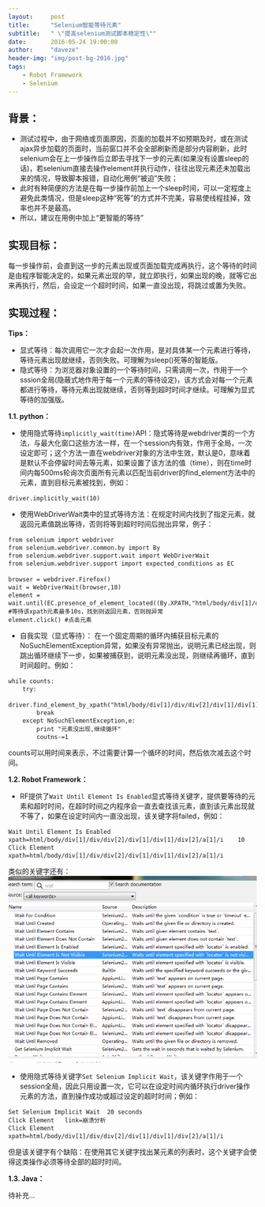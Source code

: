 ```yaml
---
layout:     post
title:      "Selenium智能等待元素"
subtitle:   " \"提高selenium测试脚本稳定性\""
date:       2016-05-24 19:00:00
author:     "daveze"
header-img: "img/post-bg-2016.jpg"
tags:
    - Robot Framework
    - Selenium
---
```


## 背景：
- 测试过程中，由于网络或页面原因，页面的加载并不如预期及时，或在测试ajax异步加载的页面时，当前窗口并不会全部刷新而是部分内容刷新，此时selenium会在上一步操作后立即去寻找下一步的元素(如果没有设置sleep的话)，若selenium直接去操作element并执行动作，往往出现元素还未加载出来的情况，导致脚本报错，自动化用例“被迫”失败；
- 此时有种简便的方法是在每一步操作前加上一个sleep时间，可以一定程度上避免此类情况，但是sleep这种“死等”的方式并不完美，容易使线程挂掉，效率也并不是最高。
- 所以，建议在用例中加上“更智能的等待”

## 实现目标：
每一步操作前，会直到这一步的元素出现或页面加载完成再执行，这个等待的时间是由程序智能决定的，如果元素出现的早，就立即执行，如果出现的晚，就等它出来再执行，然后，会设定一个超时时间，如果一直没出现，将跳过或置为失败。

## 实现过程：
**Tips：**

- 显式等待：每次调用它一次才会起一次作用，是对具体某一个元素进行等待，等待元素出现就继续，否则失败。可理解为sleep()死等的智能版。
- 隐式等待：为浏览器对象设置的一个等待时间，只需调用一次，作用于一个sssion全局(隐蔽式地作用于每一个元素的等待设定)，该方式会对每一个元素都进行等待，等待元素出现就继续，否则等到超时时间才继续。可理解为显式等待的加强版。

**1.1. python：**

- 使用隐式等待`implicitly_wait(time)`API：隐式等待是webdriver类的一个方法，与最大化窗口这些方法一样，在一个session内有效，作用于全局，一次设定即可；这个方法一直在webdriver对象的方法中生效，默认是0，意味着是默认不会停留时间去等元素，如果设置了该方法的值（time），则在time时间内每500ms轮询次页面所有元素以匹配当前driver的find_element方法中的元素，直到目标元素被找到，例如：

```
driver.implicitly_wait(10)
```

- 使用WebDriverWait类中的显式等待方法：在规定时间内找到了指定元素，就返回元素值跳出等待，否则将等到超时时间后抛出异常，例子：

```
from selenium import webdriver
from selenium.webdriver.common.by import By
from selenium.webdriver.support.wait import WebDriverWait
from selenium.webdriver.support import expected_conditions as EC

browser = webdriver.Firefox()
wait = WebDriverWait(browser,10)
element = wait.until(EC.presence_of_element_located((By.XPATH,"html/body/div[1]/div/div[2]/div[1]/div[1]/div[2]/a[1]/i"))) #等待该xpath元素最多10s，找到则返回元素，否则抛异常
element.click() #点击元素
```

- 自我实现（显式等待）：
在一个固定周期的循环内捕获目标元素的NoSuchElementException异常，如果没有异常抛出，说明元素已经出现，则跳出循环继续下一步，如果被捕获到，说明元素没出现，则继续再循环，直到时间超时。例如：

```
while counts:
    try:
        driver.find_element_by_xpath("html/body/div[1]/div/div[2]/div[1]/div[1]/div[2]/a[1]/i")
        break
    except NoSuchElementException,e:
        print "元素没出现,继续循环"
        coutns-=1
```

counts可以用时间来表示，不过需要计算一个循环的时间，然后依次减去这个时间。

**1.2. Robot Framework：**

- RF提供了`Wait Until Element Is Enabled`显式等待关键字，提供要等待的元素和超时时间，在超时时间之内程序会一直去查找该元素，直到该元素出现就不等了，如果在设定时间内一直没出现，该关键字将failed，例如：

```
Wait Until Element Is Enabled    xpath=html/body/div[1]/div/div[2]/div[1]/div[1]/div[2]/a[1]/i    10
Click Element    xpath=html/body/div[1]/div/div[2]/div[1]/div[1]/div[2]/a[1]/i
```
类似的关键字还有：
<img class="showdom" src="/img/in-post/selenium/selenium智能等待元素/selenium智能等待元素-RF显示等待关键字.png">

- 使用隐式等待关键字`Set Selenium Implicit Wait`，该关键字作用于一个session全局，因此只用设置一次，它可以在设定时间内循环执行driver操作元素的方法，直到操作成功或超过设定的超时时间；例如：

```
Set Selenium Implicit Wait	20 seconds
Click Element	link=崩溃分析
Click Element	xpath=html/body/div[1]/div/div[2]/div[1]/div[1]/div[2]/a[1]/i
```

但是该关键字有个缺陷：在使用其它关键字找出某元素的列表时，这个关键字会使得这类操作必须等待全部的超时时间。

**1.3. Java：**

待补充...
